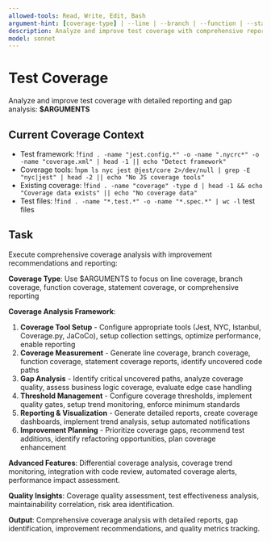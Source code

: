 ```yaml
---
allowed-tools: Read, Write, Edit, Bash
argument-hint: [coverage-type] | --line | --branch | --function | --statement | --report
description: Analyze and improve test coverage with comprehensive reporting and gap identification
model: sonnet
---
```


# Test Coverage

Analyze and improve test coverage with detailed reporting and gap analysis: **$ARGUMENTS**

## Current Coverage Context

- Test framework: !`find . -name "jest.config.*" -o -name ".nycrc*" -o -name "coverage.xml" | head -1 || echo "Detect framework"`
- Coverage tools: !`npm ls nyc jest @jest/core 2>/dev/null | grep -E "nyc|jest" | head -2 || echo "No JS coverage tools"`
- Existing coverage: !`find . -name "coverage" -type d | head -1 && echo "Coverage data exists" || echo "No coverage data"`
- Test files: !`find . -name "*.test.*" -o -name "*.spec.*" | wc -l` test files

## Task

Execute comprehensive coverage analysis with improvement recommendations and reporting:

**Coverage Type**: Use $ARGUMENTS to focus on line coverage, branch coverage, function coverage, statement coverage, or comprehensive reporting

**Coverage Analysis Framework**:
1. **Coverage Tool Setup** - Configure appropriate tools (Jest, NYC, Istanbul, Coverage.py, JaCoCo), setup collection settings, optimize performance, enable reporting
2. **Coverage Measurement** - Generate line coverage, branch coverage, function coverage, statement coverage reports, identify uncovered code paths
3. **Gap Analysis** - Identify critical uncovered paths, analyze coverage quality, assess business logic coverage, evaluate edge case handling
4. **Threshold Management** - Configure coverage thresholds, implement quality gates, setup trend monitoring, enforce minimum standards
5. **Reporting & Visualization** - Generate detailed reports, create coverage dashboards, implement trend analysis, setup automated notifications
6. **Improvement Planning** - Prioritize coverage gaps, recommend test additions, identify refactoring opportunities, plan coverage enhancement

**Advanced Features**: Differential coverage analysis, coverage trend monitoring, integration with code review, automated coverage alerts, performance impact assessment.

**Quality Insights**: Coverage quality assessment, test effectiveness analysis, maintainability correlation, risk area identification.

**Output**: Comprehensive coverage analysis with detailed reports, gap identification, improvement recommendations, and quality metrics tracking.